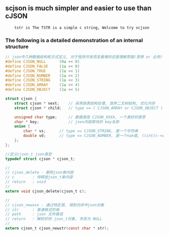 ## scjson is much simpler and easier to use than cJSON 

        tstr is The TSTR is a simple c string, Welcome to try scjson

### The following is a detailed demonstration of an internal structure

```C
// json中几种数据结构和方式定义, 对于程序开发而言最难的还是理解思路(思想 or 业务)
#define CJSON_NULL      (0u << 0)
#define CJSON_FALSE     (1u << 0)
#define CJSON_TRUE      (1u << 1)
#define CJSON_NUMBER    (1u << 2)
#define CJSON_STRING    (1u << 3)
#define CJSON_ARRAY     (1u << 4)
#define CJSON_OBJECT    (1u << 5)

struct cjson {
	struct cjson * next;	// 采用链表结构处理, 放弃二叉树结构, 优化内存
	struct cjson * child;	// type == ( CJSON_ARRAY or CJSON_OBJECT ) 那么 child 就不为空

	unsigned char type;     // 数据类型 CJSON_XXXX, 一个美好的意愿
	char * key;             // json内容那块的 key名称 	
	union {
		char * vs;      // type == CJSON_STRING, 是一个字符串 	
		double vd;      // type == CJSON_NUMBER, 是一个num值, ((int)c->vd) 转成int 或 bool
	};
};

//定义cjson_t json类型
typedef struct cjson * cjson_t;

//
// cjson_delete - 删除json串内容  
// c		: 待释放json_t串内容
// return	: void
//
extern void cjson_delete(cjson_t c);

//
// cjson_newxxx - 通过特定源, 得到内存中json对象
// str		: 普通格式的串
// path		: json 文件路径
// return	: 解析好的 json_t对象, 失败为 NULL
//
extern cjson_t cjson_newstr(const char * str);

```